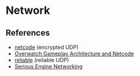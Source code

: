 # Network

## References

* [netcode](https://github.com/mas-bandwidth/netcode) (encrypted UDP)
* [Overwatch Gameplay Architecture and Netcode](https://www.youtube.com/watch?v=W3aieHjyNvw)
* [reliable](https://github.com/mas-bandwidth/reliable) (reliable UDP)
* [Serious Engine Networking](https://staniks.github.io/articles/serious-engine-networking-analysis)

